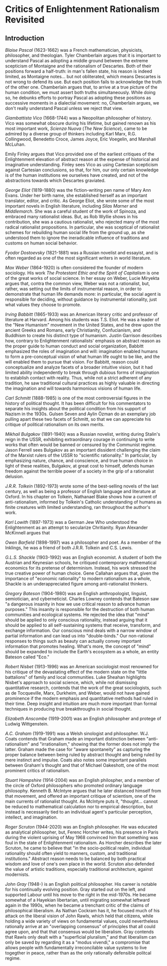# Critics of Enlightenment Rationalism Revisited


## Introduction


*Blaise Pascal* (1623-1662) was a French mathematician, physicists, philosopher, and
theologian. Tyler Chamberlain argues that it is important to understand Pascal
as adopting a middle ground between the extreme scepticism of Montaigne and the
rationalism of Descartes. Both of their positions forward a half-truth: in
man's fallen state, his reason is indeed limited, as Montaigne notes... but not
obliterated, which means Descartes is not wrong to defend its use. But each
position fails to acknowledge the truth of the other one. Chamberlain argues
that, to arrive at a true picture of the human condition, we must assert both
truths simultaneously. While doing so, he debunks efforts to portray Pascal as 
adopting these positions as successive moments in a dialectial movement: no,
Chamberlain argues, we don't really understand Pascal unless we reject that
view.

*Giambattista Vico* (1668-1744) was a Neopolitan philosopher of history. Vico
was somewhat obscure during his lifetime, but gained renown as his most
important work, *Scienza Nuova* (*The New Science*), came to be admired by a
diverse group of thinkers including Karl
Marx, R.G. Collingwood, Benedetto Croce, James Joyce, Eric Voegelin, and
Marshall McLuhan.

Emily Finley argues that Vico provided one of the earliest critiques of the
Enlightenment elevation of abstract reason at the expense of historical and
imaginative understanding. Finley sees Vico as using Cartesian scepticism
against Cartesian conclusions, so that, for him, our only certain knowledge is
of the human institutions we ourselves have created, and not of the
abstractions towards which Descartes graviated.

*George Eliot* (1819-1880) was the fiction-writing pen name of Mary Ann Evans.
Under her birth name, she established herself as an important translator,
editor, and critic. As George Eliot, she wrote some of the most important
novels in English literature, including *Silas Marner* and *Middlemarch*.
She was a careful student of the work of Spinoza, and embraced many
rationalist ideas. But, as Rob Wyllie shows in his contribution, she was a
cautious rationalist, who rejected many of the most radical rationalist
propositions. In particular, she was sceptical of rationalist schemes for
rebuilding human social life from the ground up, as she understood them to
ignore the ineradicable influence of traditions and customs on human social
behavior.

*Fyodor Dostoevsky* (1821-1881) was a Russian novelist and essayist, and is
often regarded as one of the most significant writers in world literature.

*Max Weber* (1864-1920) is often considered the founder of modern sociology.
His work *The Protestant Ethic and the Spirit of Capitalism* is one of the
great works of social science. In her essay on Weber, Lucie Miryekta argues
that, contra the common view, Weber was not a rationalist, but, rather, was
setting out the limits of instrumental reason, in order to demonstrate that
human life demands more: in particular, the social agent is responsible for
deciding, without guidance by instrumental rationality, just what values they
choose to promote.

*Irving Babbitt* (1865-1933) was an American literary critic and professor of
literature at Harvard. Among his students was T.S. Eliot. He was a leader of
the "New Humanism" movement in the United States, and he drew upon the ancient
Greeks and Romans, early Christianity, Confucianism, and Buddhism to create his
distinct type of humanism. Justin Garrison describes how, contrary to
Enlightenment rationalists' emphasis on abstract reason as the proper guide to
human conduct and social organization, Babbitt emphasized the roles of
imagination and will: imagination enabled humans to form a pre-conceptual
vision of what human life ought to be like, and the will enabled them to pursue
that vision. For Babbitt, reason could conceptualize and analyze facets of a
broader intuitive vision, but it had limited ability independently to break
through dubious forms of imagination to establish contact with reality. Thus,
while not a strict adherent of any tradition, he saw traditional cultural
practices as highly valuable in directing the imagination and will towards
harmonious visions of human life.

*Carl Schmitt* (1888-1985) is one of the most controversial figures in the
history of political thought. It has been difficult for his commentators to
separate his insights about the political condition from his support of Nazism
in the 1930s.  Gulsen Seven and Aylin Özman do an exemplary job pulling apart
these two facets of Schmitt, so that we can appreciate his critique of
political rationalism on its own merits.


*Mikhail Bulgakov* (1891-1940) was a Russian novelist, writing during Stalin's
reign in the USSR, exhibiting extraordinary courage in continuing to write works 
that often would be banned or censured by the Communist regime. Jason Ferrell
sees Bulgakov as an important dissident challenging the claim of the Marxist
rulers of the USSR to "scientific rationality." In particular, by
emphasizing nature, chance, and conscience, and true human choice in light of
these realities, Bulgakov, at great cost to himself, defends human freedom
against the terrible power of a society in the grip of a rationalist delusion.

*J.R.R. Tolkein* (1892-1973) wrote some of the best-selling novels of the last century,
as well as being a professor of English language and literature at Oxford. In
his chapter on Tolkein, Nathanael Blake shows how a current of
anti-rationalism, informed by Tolkein's Catholic understanding of humans as
finite creatures with limited understanding, ran throughout the author's work.

*Karl Lowith* (1897-1973) was a German Jew Who understood the Enlightenment as
an attempt to secularize Chritianity. Ryan Alexander McKinnell argues that 

*Owen Barfield* (1898-1997) was a philosopher and poet. As a member of the
Inklings, he was a friend of both J.R.R. Tolkein and C.S. Lewis. 

*G.L.S. Shackle* (1903-1992) was an English economist. A student of both the
Austrian and Keynesian schools, he critiqued contemporary mathematical
economics for its pretense of determinism. Instead, his work stressed the true
creative power of human choice. Gene Callahan argues that, given the importance
of "economic rationality" to modern rationalism as a whole, Shackle is an
underappreciated figure among anti-rationalist thinkers.

*Gregory Bateson* (1904-1980) was an English anthropologist, linguist,
semiotician, and cyberneticist. Charles Lowney contends that Bateson saw "a
dangerous insanity in how we use critical reason to advance human purposes."
This insanity is responsible for the destruction of both human communities and
ecological systems.
He rejected the idea that "mind" should be applied to only conscious
rationality, instead arguing that it should be applied to all self-sustaining
systems that receive, transform, and exchange information. Our conscious mind
deals with a narrow window of partial information and can lead us into
"double-binds." Our non-rational responses to things such as beauty can
actually convey important information that promotes healing.
What's more, the concept of "mind" should be expanded to include the Earth's
ecosystem as a whole, an entity Bateson called "Eco."


*Robert Nisbet* (1913-1996) was an American sociologist most renowned for his
critique of the devastating effect of the modern state on the "little
battalions" of family and local communities. Luke Sheahan highlights Nisbet's
approach to social science, which, while not dismissing quantitative research,
contends that the work of the great sociologists, such as de Tocqueville, Marx,
Durkheim, and Weber, would not have gained prominence if the modern emphasis
and quantitative methods had ruled in their time. Deep insight and intuition
are much more important than formal techniques in producing true breakthroughs
in social thought.

*Elizabeth Anscombe* (1919-2001) was an English philosopher and protege of
Ludwig Wittgenstein.

*A.C. Graham* (1919-1991) was a Welsh sinologist and philosopher. W.J. Coats
contends that Graham made an important distinction between "anti-rationalism"
and "irrationalism," showing that the former does not imply the latter. Graham
made the case for "aware spontaneity" as capturing the proper balance between
being ruled by abstract thought and being ruled by mere instinct and impulse.
Coats also notes some important parallels between Graham's thought and that of
Michael Oakeshott, one of the most prominent critics of rationalism.

*Stuart Hampshire* (1914-2004) was an English philospher, and a member of the
circle of Oxford philosophers who promoted ordinary language philosophy.
Kenneth B. McIntyre argues that he later distanced himself from that movement,
and offered an important critique of scientism, one of the main currents of
rationalist thought. As McIntyre puts it, "thought... cannot be reduced to
mathematical calculation nor to empirical description, but instead is
necessarily tied to an individual agent's particular perception, intellect, and
imagination.

*Roger Scruton* (1944-2020) was an English philosopher.
He was educated as analytical philosopher, but, Ferenc Horcher writes, his
presence in Paris during the violent uprising of May 1968 convinced him that
something was foul in the state of Enlightenment rationalism. As Horcher
describes the later Scruton, he came to believe that "in the socio-political
realm, individual rationality should often yield to manners, custom, and
traditional institutions." Abstract reason needs to be balanced by both
practical wisdom and love of one's own place in the world. Scruton also
defended the value of artistic traditions, especially traditional architecture,
against modernists.

*John Gray* (1948-) is an English political philosopher. His career is notable
for his continually evolving position. Gray started out on the left, and
supported Labour until his move to the right in the mid-1970s. He became
somewhat of a Hayekian libertarian, until migrating somewhat leftward again in
the 1990s, when he became a trenchant critic of the claims of philosophical
liberalism. As Nathan Cockram has it, he focused much of his attack on the
liberal vision of John Rawls, which held that citizens, while holding a wide
variety of views on fundamental values, could nevertheless rationally arrive at
an "overlapping consensus" of principles that all could agree upon, and that
that consensus would be liberalism. Gray contends that Rawls only dealt with a
"superficial pluralism," and that liberalism can only be saved by regarding it
as a "modus vivendi," a compromise that allows people with fundamentally
irreconcilable value systems to live togegther in peace, rather than as the
only rationally defensible politcal regime.


